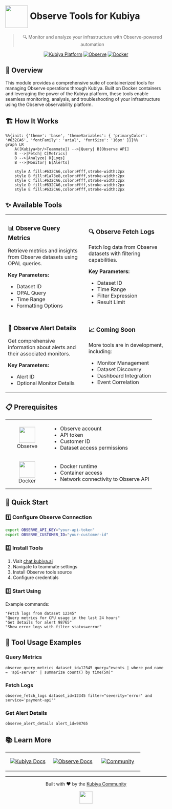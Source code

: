 # <img src="https://cdn.worldvectorlogo.com/logos/observe.svg" width="70" align="center" /> Observe Tools for Kubiya

<div align="center">

> 🔍 Monitor and analyze your infrastructure with Observe-powered automation

[![Kubiya Platform](https://img.shields.io/badge/Kubiya-Platform-blue?style=for-the-badge&logo=data:image/png;base64,iVBORw0KGgoAAAANSUhEUgAAAA4AAAAOCAYAAAAfSC3RAAAACXBIWXMAAAsTAAALEwEAmpwYAAAAAXNSR0IArs4c6QAAAARnQU1BAACxjwv8YQUAAADASURBVHgBjZLBDcIwEARPCX/cAakg6YB0QEqgA6ACQgWEDkgHpAPoAFcAJUAFrGYtWbKwlGQ/Zn1n786SyZxzEfYKd4uphSunA1rX7dKAzlWQBqbB+bacc1m4wCtFg1GM4RQKLRQXeKNh4Vz/lWjBHw3X+2KmE0+oB+71M0UR1WOwHvzJ0sDgC9xh0lbOLNbk4kUBJXw8ITPU4N+rR7zQwOKXvNDgvP6GpgbOXIQRX+4ZlX4QBPbBxbpV/FV8ARfDSCg/4aaZAAAAAElFTkSuQmCC)](https://chat.kubiya.ai)
[![Observe](https://img.shields.io/badge/Observe-Monitored-632CA6?style=for-the-badge&logo=observe&logoColor=white)](https://www.observe.com/)
[![Docker](https://img.shields.io/badge/Docker-Powered-2496ED?style=for-the-badge&logo=docker&logoColor=white)](https://www.docker.com)

</div>

## 🎯 Overview

This module provides a comprehensive suite of containerized tools for managing Observe operations through Kubiya. Built on Docker containers and leveraging the power of the Kubiya platform, these tools enable seamless monitoring, analysis, and troubleshooting of your infrastructure using the Observe observability platform.

## 🏗️ How It Works

```mermaid
%%{init: {'theme': 'base', 'themeVariables': { 'primaryColor': '#632CA6', 'fontFamily': 'arial', 'fontSize': '16px' }}}%%
graph LR
    A([Kubiya<br/>Teammate]) -->|Query| B[Observe API]
    B -->|Fetch| C[Metrics]
    B -->|Analyze| D[Logs]
    B -->|Monitor| E[Alerts]
    
    style A fill:#632CA6,color:#fff,stroke-width:2px
    style B fill:#1a73e8,color:#fff,stroke-width:2px
    style C fill:#632CA6,color:#fff,stroke-width:2px
    style D fill:#632CA6,color:#fff,stroke-width:2px
    style E fill:#632CA6,color:#fff,stroke-width:2px
```

## ✨ Available Tools

<table>
<tr>
<td width="50%">

### 📊 Observe Query Metrics
Retrieve metrics and insights from Observe datasets using OPAL queries.

**Key Parameters:**
- Dataset ID
- OPAL Query
- Time Range
- Formatting Options

</td>
<td width="50%">

### 🔍 Observe Fetch Logs
Fetch log data from Observe datasets with filtering capabilities.

**Key Parameters:**
- Dataset ID
- Time Range
- Filter Expression
- Result Limit

</td>
</tr>
<tr>
<td width="50%">

### 🚨 Observe Alert Details
Get comprehensive information about alerts and their associated monitors.

**Key Parameters:**
- Alert ID
- Optional Monitor Details

</td>
<td width="50%">

### 📈 Coming Soon
More tools are in development, including:
- Monitor Management
- Dataset Discovery
- Dashboard Integration
- Event Correlation

</td>
</tr>
</table>

## 📋 Prerequisites

<table>
<tr>
<td width="120" align="center">
<img src="https://cdn.worldvectorlogo.com/logos/observe.svg" width="50"/>
<br/>Observe
</td>
<td>

- Observe account
- API token
- Customer ID
- Dataset access permissions

</td>
</tr>
<tr>
<td width="120" align="center">
<img src="https://www.docker.com/wp-content/uploads/2023/08/logo-guide-logos-1.svg" width="50"/>
<br/>Docker
</td>
<td>

- Docker runtime
- Container access
- Network connectivity to Observe API

</td>
</tr>
</table>

## 🚀 Quick Start

### 1️⃣ Configure Observe Connection

```bash
export OBSERVE_API_KEY="your-api-token"
export OBSERVE_CUSTOMER_ID="your-customer-id"
```

### 2️⃣ Install Tools

1. Visit [chat.kubiya.ai](https://chat.kubiya.ai)
2. Navigate to teammate settings
3. Install Observe tools source
4. Configure credentials

### 3️⃣ Start Using

Example commands:
```
"Fetch logs from dataset 12345"
"Query metrics for CPU usage in the last 24 hours"
"Get details for alert 98765"
"Show error logs with filter status=error"
```

## 🔧 Tool Usage Examples

### Query Metrics
```
observe_query_metrics dataset_id=12345 query="events | where pod_name = 'api-server' | summarize count() by time(5m)"
```

### Fetch Logs
```
observe_fetch_logs dataset_id=12345 filter="severity='error' and service='payment-api'"
```

### Get Alert Details
```
observe_alert_details alert_id=98765
```

## 📚 Learn More

<table>
<tr>
<td width="33%" align="center">

[![Kubiya Docs](https://img.shields.io/badge/Kubiya-Docs-blue?style=for-the-badge&logo=readthedocs)](https://docs.kubiya.ai)

</td>
<td width="33%" align="center">

[![Observe Docs](https://img.shields.io/badge/Observe-Docs-632CA6?style=for-the-badge&logo=observe)](https://docs.observe.com/)

</td>
<td width="33%" align="center">

[![Community](https://img.shields.io/badge/Join-Community-orange?style=for-the-badge&logo=slack)](https://observe.slack.com)

</td>
</tr>
</table>

---

<div align="center">

Built with ❤️ by the [Kubiya Community](https://chat.kubiya.ai)

<img src="https://cdn.worldvectorlogo.com/logos/observe.svg" width="40" />

</div> 